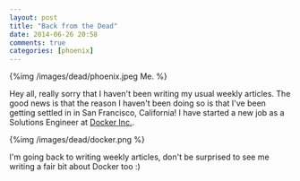 ```yaml
---
layout: post
title: "Back from the Dead"
date: 2014-06-26 20:58
comments: true
categories: [phoenix]
---
```


{%img /images/dead/phoenix.jpeg Me. %}

Hey all, really sorry that I haven't been writing my usual weekly articles.  The good news is that the reason I haven't been doing so is that I've been getting settled in in San Francisco, California!  I have started a new job as a Solutions Engineer at [Docker Inc.](http://www.docker.com).

{%img /images/dead/docker.png %}

I'm going back to writing weekly articles, don't be surprised to see me writing a fair bit about Docker too :)
